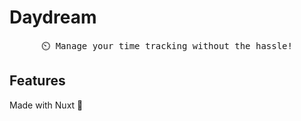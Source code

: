 # Daydream

<pre align="center">
⏲️ Manage your time tracking without the hassle!
</pre>

## Features

Made with Nuxt 💚

